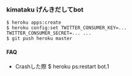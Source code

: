 ### kimataku げんきだしてbot ###

    $ heroku apps:create
    $ heroku config:set TWITTER_CONSUMER_KEY=... TWITTER_CONSUMER_SECRET=... ...
    $ git push heroku master
#### FAQ

* Crashした際
    $ heroku ps:restart bot.1
